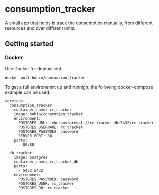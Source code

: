 # consumption_tracker
A small app that helps to track the consumption manually, from different resources and over different units.

## Getting started
### Docker 

Use Docker for deployment

```docker pull hohin/consumtion_tracker```

To get a full environemnt up and runnign, the following docker-compose example can be used: 

```version: "3"
services:
  consumption_tracker:
    container_name: rc_tracker  
    image: hohin/consumtion_tracker
    environment:
      POSTGRES_URL: jdbc:postgresql://rc_tracker_db:5432/rc_tracker
      POSTGRES_USERNAME: rc_tracker
      POSTGRES_PASSWORD: password
      SERVER_PORT: 80
    ports: 
      - 80:80
   
  db_tracker:
    image: postgres
    container_name: rc_tracker_db
    ports:
      - 5432:5432
    environment:
      POSTGRES_PASSWORD: password
      POSTGRES_USER: rc_tracker
      POSTGRES_DB: rc_tracker
```

